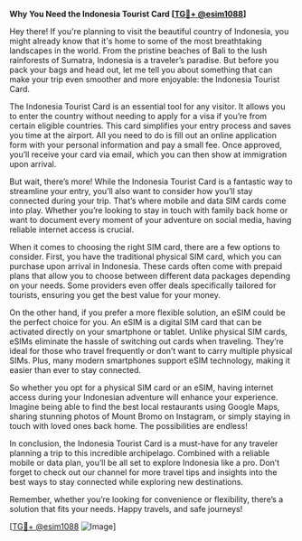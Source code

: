 **Why You Need the Indonesia Tourist Card [[TG💪+ @esim1088](https://t.me/s/esim1088)]**

Hey there! If you're planning to visit the beautiful country of Indonesia, you might already know that it's home to some of the most breathtaking landscapes in the world. From the pristine beaches of Bali to the lush rainforests of Sumatra, Indonesia is a traveler’s paradise. But before you pack your bags and head out, let me tell you about something that can make your trip even smoother and more enjoyable: the Indonesia Tourist Card.

The Indonesia Tourist Card is an essential tool for any visitor. It allows you to enter the country without needing to apply for a visa if you’re from certain eligible countries. This card simplifies your entry process and saves you time at the airport. All you need to do is fill out an online application form with your personal information and pay a small fee. Once approved, you’ll receive your card via email, which you can then show at immigration upon arrival.

But wait, there’s more! While the Indonesia Tourist Card is a fantastic way to streamline your entry, you’ll also want to consider how you’ll stay connected during your trip. That’s where mobile and data SIM cards come into play. Whether you’re looking to stay in touch with family back home or want to document every moment of your adventure on social media, having reliable internet access is crucial.

When it comes to choosing the right SIM card, there are a few options to consider. First, you have the traditional physical SIM card, which you can purchase upon arrival in Indonesia. These cards often come with prepaid plans that allow you to choose between different data packages depending on your needs. Some providers even offer deals specifically tailored for tourists, ensuring you get the best value for your money.

On the other hand, if you prefer a more flexible solution, an eSIM could be the perfect choice for you. An eSIM is a digital SIM card that can be activated directly on your smartphone or tablet. Unlike physical SIM cards, eSIMs eliminate the hassle of switching out cards when traveling. They’re ideal for those who travel frequently or don’t want to carry multiple physical SIMs. Plus, many modern smartphones support eSIM technology, making it easier than ever to stay connected.

So whether you opt for a physical SIM card or an eSIM, having internet access during your Indonesian adventure will enhance your experience. Imagine being able to find the best local restaurants using Google Maps, sharing stunning photos of Mount Bromo on Instagram, or simply staying in touch with loved ones back home. The possibilities are endless!

In conclusion, the Indonesia Tourist Card is a must-have for any traveler planning a trip to this incredible archipelago. Combined with a reliable mobile or data plan, you’ll be all set to explore Indonesia like a pro. Don’t forget to check out our channel for more travel tips and insights into the best ways to stay connected while exploring new destinations.

Remember, whether you’re looking for convenience or flexibility, there’s a solution that fits your needs. Happy travels, and safe journeys! 

[[TG💪+ @esim1088](https://t.me/s/esim1088) ![Image](https://i.postimg.cc/Y0z9fWf4/image.png)]
